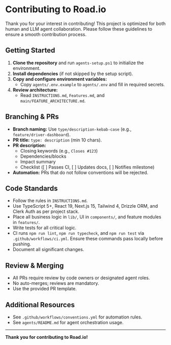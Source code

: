 # Contributing to Road.io

Thank you for your interest in contributing! This project is optimized for both human and LLM agent collaboration. Please follow these guidelines to ensure a smooth contribution process.

## Getting Started
1. **Clone the repository** and run `agents-setup.ps1` to initialize the environment.
2. **Install dependencies** (if not skipped by the setup script).
3. **Copy and configure environment variables:**
   - Copy `agents/.env.example` to `agents/.env` and fill in required secrets.
4. **Review architecture:**
   - Read `INSTRUCTIONS.md`, `Features.md`, and `main/FEATURE_ARCHITECTURE.md`.

## Branching & PRs
- **Branch naming:** Use `type/description-kebab-case` (e.g., `feature/driver-dashboard`).
- **PR title:** `type: description` (min 10 chars).
- **PR description:**
  - Closing keywords (e.g., `Closes #123`)
  - Dependencies/blocks
  - Impact summary
  - Checklist ([ ] Passes CI, [ ] Updates docs, [ ] Notifies milestone)
- **Automation:** PRs that do not follow conventions will be rejected.

## Code Standards
- Follow the rules in `INSTRUCTIONS.md`.
- Use TypeScript 5+, React 19, Next.js 15, Tailwind 4, Drizzle ORM, and Clerk Auth as per project stack.
- Place all business logic in `lib/`, UI in `components/`, and feature modules in `features/`.
- Write tests for all critical logic.
- CI runs `npm run lint`, `npm run typecheck`, and `npm run test` via `.github/workflows/ci.yml`. Ensure these commands pass locally before pushing.
- Document all significant changes.

## Review & Merging
- All PRs require review by code owners or designated agent roles.
- No auto-merges; reviews are mandatory.
- Use the provided PR template.

## Additional Resources
- See `.github/workflows/conventions.yml` for automation rules.
- See `agents/README.md` for agent orchestration usage.

---

**Thank you for contributing to Road.io!**
